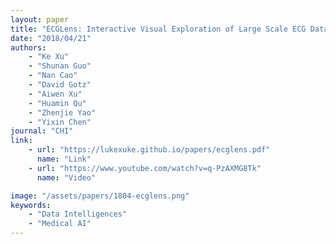 ```yaml
---
layout: paper
title: "ECGLens: Interactive Visual Exploration of Large Scale ECG Data for Arrhythmia Detection"
date: "2018/04/21"
authors: 
    - "Ke Xu"
    - "Shunan Guo"
    - "Nan Cao"
    - "David Gotz"
    - "Aiwen Xu"
    - "Huamin Qu"
    - "Zhenjie Yao"
    - "Yixin Chen"
journal: "CHI"
link:
    - url: "https://lukexuke.github.io/papers/ecglens.pdf"
      name: "Link"
    - url: "https://www.youtube.com/watch?v=q-PzAXMG8Tk"
      name: "Video"

image: "/assets/papers/1804-ecglens.png"
keywords:
    - "Data Intelligences"
    - "Medical AI"
---
```


<!-- 
Speech Technology  
Generative AI 
Multimodal AI  
Embodied Intelligence 
AI Safety  
Medical AI 
Data Intelligence-->